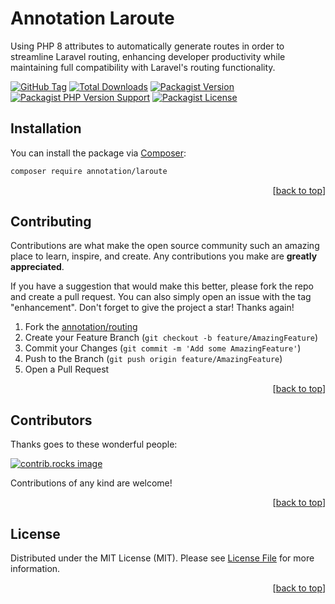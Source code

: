 <a id="readme-top"></a>

# Annotation Laroute

Using PHP 8 attributes to automatically generate routes in order to streamline Laravel routing, enhancing developer productivity while maintaining full compatibility with Laravel's routing functionality.

[![GitHub Tag][GitHub Tag]][GitHub Tag URL]
[![Total Downloads][Total Downloads]][Packagist URL]
[![Packagist Version][Packagist Version]][Packagist URL]
[![Packagist PHP Version Support][Packagist PHP Version Support]][Repository URL]
[![Packagist License][Packagist License]][Repository URL]

<!-- INSTALLATION -->

## Installation

You can install the package via [Composer]:

```bash
composer require annotation/laroute
```

<p align="right">[<a href="#readme-top">back to top</a>]</p>

<!-- CONTRIBUTING -->

## Contributing

Contributions are what make the open source community such an amazing place to learn, inspire, and create. Any contributions you make are **greatly appreciated**.

If you have a suggestion that would make this better, please fork the repo and create a pull request. You can also simply open an issue with the tag "enhancement".
Don't forget to give the project a star! Thanks again!

1. Fork the [annotation/routing](https://github.com/dependencies-packagist/routing)
2. Create your Feature Branch (`git checkout -b feature/AmazingFeature`)
3. Commit your Changes (`git commit -m 'Add some AmazingFeature'`)
4. Push to the Branch (`git push origin feature/AmazingFeature`)
5. Open a Pull Request

<p align="right">[<a href="#readme-top">back to top</a>]</p>

<!-- CONTRIBUTORS -->

## Contributors

Thanks goes to these wonderful people:

<a href="https://github.com/dependencies-packagist/routing/graphs/contributors">
  <img src="https://contrib.rocks/image?repo=dependencies-packagist/routing" alt="contrib.rocks image" />
</a>

Contributions of any kind are welcome!

<p align="right">[<a href="#readme-top">back to top</a>]</p>

<!-- LICENSE -->

## License

Distributed under the MIT License (MIT). Please see [License File] for more information.

<p align="right">[<a href="#readme-top">back to top</a>]</p>

[GitHub Tag]: https://img.shields.io/github/v/tag/dependencies-packagist/annotation-laroute

[Total Downloads]: https://img.shields.io/packagist/dt/annotation/laroute?style=flat-square

[Packagist Version]: https://img.shields.io/packagist/v/annotation/laroute

[Packagist PHP Version Support]: https://img.shields.io/packagist/php-v/annotation/laroute

[Packagist License]: https://img.shields.io/github/license/dependencies-packagist/annotation-laroute

[GitHub Tag URL]: https://github.com/dependencies-packagist/annotation-laroute/tagsv

[Packagist URL]: https://packagist.org/packages/annotation/laroute

[Repository URL]: https://github.com/dependencies-packagist/annotation-laroute

[Composer]: https://getcomposer.org

[License File]: https://github.com/dependencies-packagist/annotation-laroute/blob/main/LICENSE
